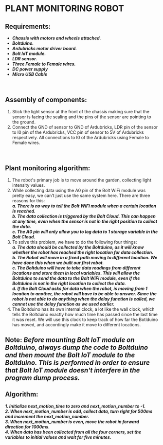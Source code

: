 # PLANT MONITORING ROBOT
## Requirements:</br>
* _**Chassis with motors and wheels attached.**_</br>
* _**Boltduino.**_</br>
* _**Ardubricks motor driver board.**_</br>
* _**Bolt IoT module.**_</br>
* _**LDR sensor.**_</br>
* _**Three Female to Female wires.**_</br>
* _**DC power supply**_</br>
* _**Micro USB Cable**_</br>
</br></br>
## Assembly of components:</br>
1. Stick the light sensor at the front of the chassis making sure that the sensor is facing the sealing and the pins of the sensor are pointing to the ground.</br>
2. Connect the GND of sensor to GND of Ardubricks, LDR pin of the sensor to I0 pin of the Ardubricks, VCC pin of sensor to 5V of Ardubricks respectively. All connections to I0 of the Ardubricks using Female to Female wires.</br>
</br></br>
## Plant monitoring algorithm:</br>
1. The robot's primary job is to move around the garden, collecting light intensity values.</br>
2. While collecting data using the A0 pin of the Bolt WiFi module was pretty easy, we can't just use the same system here. There are three reasons for this:</br>
	_**a. There is no way to tell the Bolt WiFi module when a certain location is reached.**_</br>
	_**b. The data collection is triggered by the Bolt Cloud. This can happen at any time, even when the sensor is not in the right position to collect the data.**_</br>
	_**c. The A0 pin will only allow you to log data to 1 storage variable in the Bolt Cloud.**_</br>
3. To solve this problem, we have to do the following four things: </br>
	_**a. The data should be collected by the Boltduino, as it will know whether the robot has reached the right location for data collection.**_</br>
	_**b. The Robot will move in a fixed path moving to different location. We have done this when we built our first robot.**_</br>
	_**c. The Boltduino will have to take data readings from different locations and store them in local variables. This will allow the Boltduino to send the data to the Bolt WiFi module, even if the Boltduino is not in the right location to collect the data.**_</br>
	_**d. If the Bolt Cloud asks for data when the robot, is moving from 1 location to another, the robot will have to be able to answer. Since the robot is not able to do anything when the delay function is called, we cannot use the delay function as we used earlier.**_</br>
4. The Boltduino has its own internal clock, a lot like the wall clock, which tells the Boltduino exactly how much time has passed since the last time it was reset. We will use this clock to keep track of how far the Botlduino has moved, and accordingly make it move to different locations. </br>
## Note: _**Before mounting Bolt IoT module on Boltduino, always dump the code to Boltduino and then mount the Bolt IoT module to the Boltduino. This is performed in order to ensure that Bolt IoT module doesn't interfere in the program dump process.**_</br>
## Algorithm:</br>
_**1. Initialize next_motion_time to zero and next_motion_number to -1.**_</br>
_**2. When next_motion_number is odd, collect data, turn right for 500ms and increment the next_motion_number.**_</br>
_**3. When next_motion_number is even, move the robot in forward direction for 1000ms.**_</br>
_**4. When data has been collected from all the four corners, set the variables to initial values and wait for five minutes.**_</br>